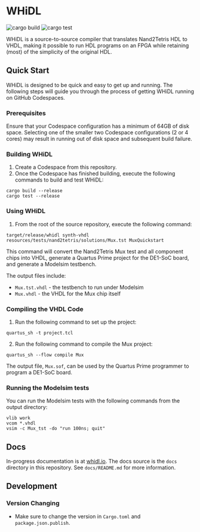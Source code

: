 # WHiDL

![cargo build](https://github.com/whidl/whidl/actions/workflows/build.yml/badge.svg)
![cargo test](https://github.com/whidl/whidl/actions/workflows/test.yml/badge.svg)

WHiDL is a source-to-source compiler that translates Nand2Tetris HDL to VHDL,
making it possible to run HDL programs on an FPGA while retaining (most) of the
simplicity of the original HDL.

## Quick Start

WHiDL is designed to be quick and easy to get up and running. The following
steps will guide you through the process of getting WHiDL running on GitHub
Codespaces.

### Prerequisites

Ensure that your Codespace configuration has a minimum of 64GB of disk space.
Selecting one of the smaller two Codespace configurations (2 or 4 cores) may
result in running out of disk space and subsequent build failure.

### Building WHiDL

1. Create a Codespace from this repository.
2. Once the Codespace has finished building, execute the following commands to build and test WHiDL:

```shell
cargo build --release
cargo test --release
```

### Using WHiDL

1. From the root of the source repository, execute the following command:

```shell
target/release/whidl synth-vhdl resources/tests/nand2tetris/solutions/Mux.tst MuxQuickstart
```

This command will convert the Nand2Tetris Mux test and all component chips into
VHDL, generate a Quartus Prime project for the DE1-SoC board, and generate
a Modelsim testbench.

The output files include:
* `Mux.tst.vhdl` - the testbench to run under Modelsim
* `Mux.vhdl` - the VHDL for the Mux chip itself

### Compiling the VHDL Code

1. Run the following command to set up the project:

```shell
quartus_sh -t project.tcl
```

2. Run the following command to compile the Mux project:

```shell
quartus_sh --flow compile Mux
```

The output file, `Mux.sof`, can be used by the Quartus Prime programmer to program a DE1-SoC board.

### Running the Modelsim tests

You can run the Modelsim tests with the following commands from the output directory:

```shell
vlib work
vcom *.vhdl
vsim -c Mux_tst -do "run 100ns; quit"
```

## Docs

In-progress documentation is at [whidl.io](https://whidl.io/). 
The docs source is the `docs` directory in this repository. See `docs/README.md`
for more information.

## Development

### Version Changing

- Make sure to change the version in `Cargo.toml` and `package.json.publish`.
